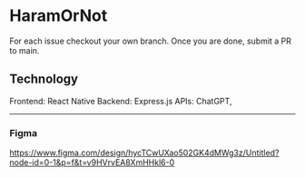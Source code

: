# HaramOrNot
For each issue checkout your own branch. Once you are done, submit a PR to main.

## Technology
Frontend: React Native
Backend: Express.js
APIs: ChatGPT, 
___
### Figma
https://www.figma.com/design/hycTCwUXao502GK4dMWg3z/Untitled?node-id=0-1&p=f&t=v9HVrvEA8XmHHkl6-0
